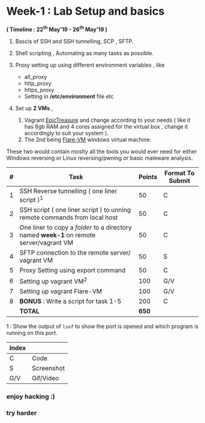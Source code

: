 # Week-1 : Lab Setup and basics

**( Timeline : 22<sup>th</sup> May'19 - 26<sup>th</sup> May'19 )**
 
1. Bascis of SSH and SSH tunnelling,  SCP , SFTP.

2. Shell scripting , Automating as many tasks as possible.

3. Proxy setting up using different environment variables , like 
	* all_proxy
	* http_proxy
	* https_proxy
	* Setting in **/etc/environment** file etc


4. Set up **2 VMs** ,
	1. Vagrant [EpicTreasure](https://github.com/ctfhacker/EpicTreasure) and change according to your needs ( like it has 8gb RAM and 4 cores assigned for the virtual box , change it accordingly to suit your system ).
	2. The 2nd being [Flare-VM](https://github.com/fireeye/flare-vm) windows virtual machine.

These two would contain moslty all the tools you would ever need for either Windows reversing or Linux reversing/pwning or basic maleware analysis.


|#| Task		| Points	|	Format To Submit	|
|--| ------------- 	| -------------	|	-------------------		|
|1| SSH Reverse tunnelling ( one liner script )<sup>1</sup>  | 50  |	C	|
|2| SSH script ( one liner script ) to unning remote commands from local host  | 50 |  C |
|3| One liner to copy a _folder_ to a directory named **week-1** on remote server/vagrant VM  | 50  |	C	|
|4| SFTP connection to the remote server/ vagrant VM  | 50  |	S	|
|5| Proxy Setting using export command  | 50  |		C	|
|6| Setting up vagrant VM<sup>2</sup>  | 100  |		G/V	|
|7| Setting up vagrant Flare-VM  | 100  |		G/V	|
|8| **BONUS** : Write a script for task 1-5	| 200	| C	|
|| **TOTAL** 	| **650**	|

1 : Show the output of `lsof` to show the port is opened and which program is running on this port.


Index	|	|
--------|-------|
C	| Code	|
S	| Screenshot	|
G/V	| Gif/Video	|


### enjoy hacking :)
### try harder
